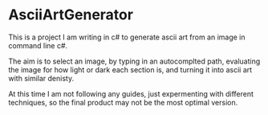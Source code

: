 # AsciiArtGenerator

This is a project I am writing in c# to generate ascii art from an image in command line c#.

The aim is to select an image, by typing in an autocomplted path, evaluating the image for how light or dark each section is, and turning it into ascii art with similar denisty.

At this time I am not following any guides, just expermenting with different techniques, so the final product may not be the most optimal version. 
